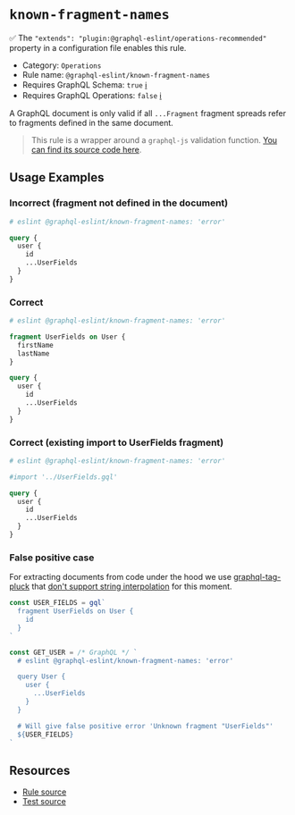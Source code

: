 # `known-fragment-names`

✅ The `"extends": "plugin:@graphql-eslint/operations-recommended"` property in a configuration file enables this rule.

- Category: `Operations`
- Rule name: `@graphql-eslint/known-fragment-names`
- Requires GraphQL Schema: `true` [ℹ️](../../README.md#extended-linting-rules-with-graphql-schema)
- Requires GraphQL Operations: `false` [ℹ️](../../README.md#extended-linting-rules-with-siblings-operations)

A GraphQL document is only valid if all `...Fragment` fragment spreads refer to fragments defined in the same document.

> This rule is a wrapper around a `graphql-js` validation function. [You can find its source code here](https://github.com/graphql/graphql-js/blob/main/src/validation/rules/KnownFragmentNamesRule.ts).

## Usage Examples

### Incorrect (fragment not defined in the document)

```graphql
# eslint @graphql-eslint/known-fragment-names: 'error'

query {
  user {
    id
    ...UserFields
  }
}
```

### Correct

```graphql
# eslint @graphql-eslint/known-fragment-names: 'error'

fragment UserFields on User {
  firstName
  lastName
}

query {
  user {
    id
    ...UserFields
  }
}
```

### Correct (existing import to UserFields fragment)

```graphql
# eslint @graphql-eslint/known-fragment-names: 'error'

#import '../UserFields.gql'

query {
  user {
    id
    ...UserFields
  }
}
```

### False positive case

For extracting documents from code under the hood we use [graphql-tag-pluck](https://graphql-tools.com/docs/graphql-tag-pluck) that [don't support string interpolation](https://stackoverflow.com/questions/62749847/graphql-codegen-dynamic-fields-with-interpolation/62751311#62751311) for this moment.

```js
const USER_FIELDS = gql`
  fragment UserFields on User {
    id
  }
`

const GET_USER = /* GraphQL */ `
  # eslint @graphql-eslint/known-fragment-names: 'error'

  query User {
    user {
      ...UserFields
    }
  }

  # Will give false positive error 'Unknown fragment "UserFields"'
  ${USER_FIELDS}
`
```

## Resources

- [Rule source](https://github.com/graphql/graphql-js/blob/main/src/validation/rules/KnownFragmentNamesRule.ts)
- [Test source](https://github.com/graphql/graphql-js/tree/main/src/validation/__tests__/KnownFragmentNamesRule-test.ts)
